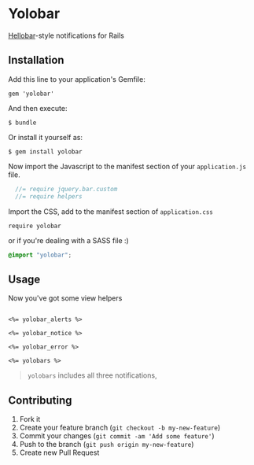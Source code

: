 # Yolobar

[Hellobar](http://www.hellobar.com)-style notifications for Rails

## Installation

Add this line to your application's Gemfile:

    gem 'yolobar'

And then execute:

    $ bundle

Or install it yourself as:

    $ gem install yolobar

Now import the Javascript to the manifest section of your `application.js` file.

```javascript
  //= require jquery.bar.custom
  //= require helpers
```

Import the CSS, add to the manifest section of `application.css`

```
require yolobar
```
 
or if you're dealing with a SASS file :)
 
```scss
@import "yolobar";
```


## Usage

Now you've got some view helpers
```rails

<%= yolobar_alerts %>

<%= yolobar_notice %>

<%= yolobar_error %>

<%= yolobars %>

```

> `yolobars` includes all three notifications, 


## Contributing

1. Fork it
2. Create your feature branch (`git checkout -b my-new-feature`)
3. Commit your changes (`git commit -am 'Add some feature'`)
4. Push to the branch (`git push origin my-new-feature`)
5. Create new Pull Request
